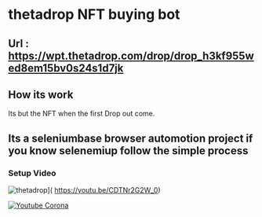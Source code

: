 # thetadrop NFT buying bot
## Url : https://wpt.thetadrop.com/drop/drop_h3kf955wed8em15bv0s24s1d7jk

## How its work
Its but the NFT when the first Drop out come.

## Its a seleniumbase browser automotion project if you know selenemiup follow the simple process

### Setup Video 


![thetadrop](https://user-images.githubusercontent.com/4492335/144695923-55809224-0f2e-4b02-90e2-b671de8d3de6.png)](
https://youtu.be/CDTNr2G2W_0)

[![Youtube Corona](https://user-images.githubusercontent.com/4492335/78470086-6ee3e080-7748-11ea-9a54-f224b28dc42d.png)](https://www.youtube.com/playlist?list=PLSQ_pVMGfBaPipBOXnCze267aS8EPxe8_)

